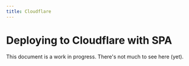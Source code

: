 ```yaml
---
title: Cloudflare
---
```


# Deploying to Cloudflare with SPA

<docs-warning>
  This document is a work in progress. There's not much to see here (yet).
</docs-warning>
